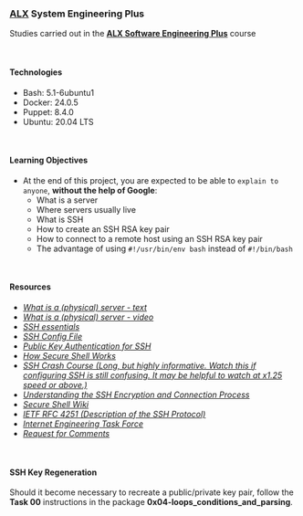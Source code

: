 ### [ALX](https://www.alxafrica.com/) System Engineering Plus

Studies carried out in the **[ALX Software Engineering Plus](https://www.alxafrica.com/software-engineering-plus/)** course

<br />

#### Technologies

* Bash:     5.1-6ubuntu1
* Docker:   24.0.5
* Puppet:   8.4.0
* Ubuntu:   20.04 LTS

<br />

#### Learning Objectives

* At the end of this project, you are expected to be able to `explain to anyone`, **without the help of Google**:
    * What is a server
    * Where servers usually live
    * What is SSH
    * How to create an SSH RSA key pair
    * How to connect to a remote host using an SSH RSA key pair
    * The advantage of using `#!/usr/bin/env bash` instead of `#!/bin/bash`

<br />

#### Resources

* _[What is a (physical) server - text](https://en.wikipedia.org/wiki/Server_%28computing%29#Hardware_requirement)_
* _[What is a (physical) server - video](https://www.youtube.com/watch?v=B1ANfsDyjeA)_
* _[SSH essentials](https://www.digitalocean.com/community/tutorials/ssh-essentials-working-with-ssh-servers-clients-and-keys)_
* _[SSH Config File](https://www.ssh.com/academy/ssh/config)_
* _[Public Key Authentication for SSH](https://www.ssh.com/academy/ssh/public-key-authentication)_
* _[How Secure Shell Works](https://www.youtube.com/watch?v=ORcvSkgdA58)_
* _[SSH Crash Course (Long, but highly informative. Watch this if configuring SSH is still confusing. It may be helpful to watch at x1.25 speed or above.)](https://www.youtube.com/watch?v=hQWRp-FdTpc)_
* _[Understanding the SSH Encryption and Connection Process](https://www.digitalocean.com/community/tutorials/understanding-the-ssh-encryption-and-connection-process)_
* _[Secure Shell Wiki](https://en.wikipedia.org/wiki/Secure_Shell)_
* _[IETF RFC 4251 (Description of the SSH Protocol)](https://www.ietf.org/rfc/rfc4251.txt)_
* _[Internet Engineering Task Force](https://en.wikipedia.org/wiki/Internet_Engineering_Task_Force)_
* _[Request for Comments](https://en.wikipedia.org/wiki/Request_for_Comments)_

<br />

#### SSH Key Regeneration

Should it become necessary to recreate a public/private key pair, follow the **Task 00** instructions in the package **0x04-loops_conditions_and_parsing**.

<br />
